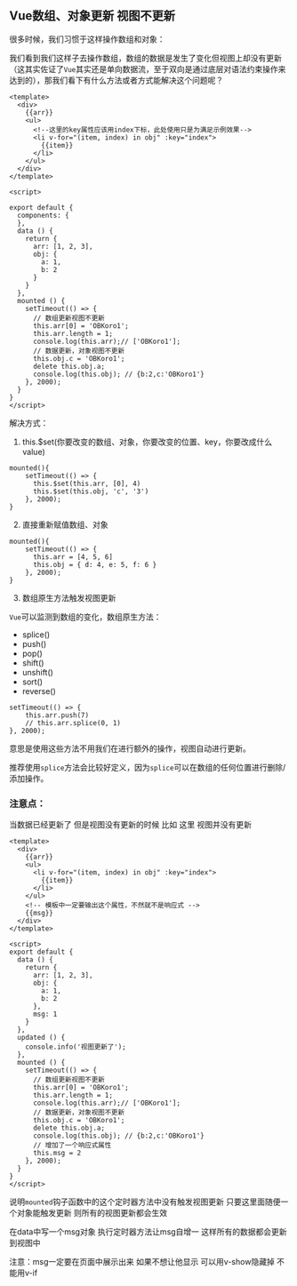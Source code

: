 ## Vue数组、对象更新 视图不更新

很多时候，我们习惯于这样操作数组和对象：

我们看到我们这样子去操作数组，数组的数据是发生了变化但视图上却没有更新（这其实佐证了`Vue`其实还是单向数据流，至于双向是通过底层对语法约束操作来达到的），那我们看下有什么方法或者方式能解决这个问题呢？
```
<template>
  <div>
    {{arr}}
    <ul>
      <!--这里的key属性应该用index下标，此处使用只是为满足示例效果-->
      <li v-for="(item, index) in obj" :key="index">
        {{item}}
      </li>
    </ul>
  </div>
</template>

<script>

export default {
  components: {
  },
  data () {
    return {
      arr: [1, 2, 3],
      obj: {
        a: 1,
        b: 2
      }
    }
  },
  mounted () {
    setTimeout(() => {
      // 数组更新视图不更新
      this.arr[0] = 'OBKoro1';
      this.arr.length = 1;
      console.log(this.arr);// ['OBKoro1'];
      // 数据更新，对象视图不更新
      this.obj.c = 'OBKoro1';
      delete this.obj.a;
      console.log(this.obj); // {b:2,c:'OBKoro1'}
    }, 2000);
  }
}
</script>

```

解决方式：

1. this.$set(你要改变的数组、对象，你要改变的位置、key，你要改成什么value)

```
mounted(){
    setTimeout(() => {
      this.$set(this.arr, [0], 4)
      this.$set(this.obj, 'c', '3')
    }, 2000);
}
```

2. 直接重新赋值数组、对象
```
mounted(){
    setTimeout(() => {
      this.arr = [4, 5, 6]
      this.obj = { d: 4, e: 5, f: 6 }
    }, 2000);
}
```

3. 数组原生方法触发视图更新

`Vue`可以监测到数组的变化，数组原生方法：
- splice()
- push()
- pop()
- shift()
- unshift()
- sort()
- reverse()

```
setTimeout(() => {
    this.arr.push(7)
    // this.arr.splice(0, 1)
}, 2000);
```

意思是使用这些方法不用我们在进行额外的操作，视图自动进行更新。

推荐使用`splice`方法会比较好定义，因为`splice`可以在数组的任何位置进行删除/添加操作。


### 注意点：

当数据已经更新了 但是视图没有更新的时候 比如 这里 视图并没有更新

```
<template>
  <div>
    {{arr}}
    <ul>
      <li v-for="(item, index) in obj" :key="index">
        {{item}}
      </li>
    </ul>
    <!-- 模板中一定要输出这个属性，不然就不是响应式 -->
    {{msg}}
  </div>
</template>

<script>
export default {
  data () {
    return {
      arr: [1, 2, 3],
      obj: {
        a: 1,
        b: 2
      },
      msg: 1
    }
  },
  updated () {
    console.info('视图更新了');
  },
  mounted () {
    setTimeout(() => {
      // 数组更新视图不更新
      this.arr[0] = 'OBKoro1';
      this.arr.length = 1;
      console.log(this.arr);// ['OBKoro1'];
      // 数据更新，对象视图不更新
      this.obj.c = 'OBKoro1';
      delete this.obj.a;
      console.log(this.obj); // {b:2,c:'OBKoro1'}
      // 增加了一个响应式属性
      this.msg = 2
    }, 2000);
  }
}
</script>

```

说明`mounted`钩子函数中的这个定时器方法中没有触发视图更新 只要这里面随便一个对象能触发更新 则所有的视图更新都会生效

在data中写一个msg对象 执行定时器方法让msg自增一 这样所有的数据都会更新到视图中

注意：msg一定要在页面中展示出来 如果不想让他显示 可以用v-show隐藏掉 不能用v-if
